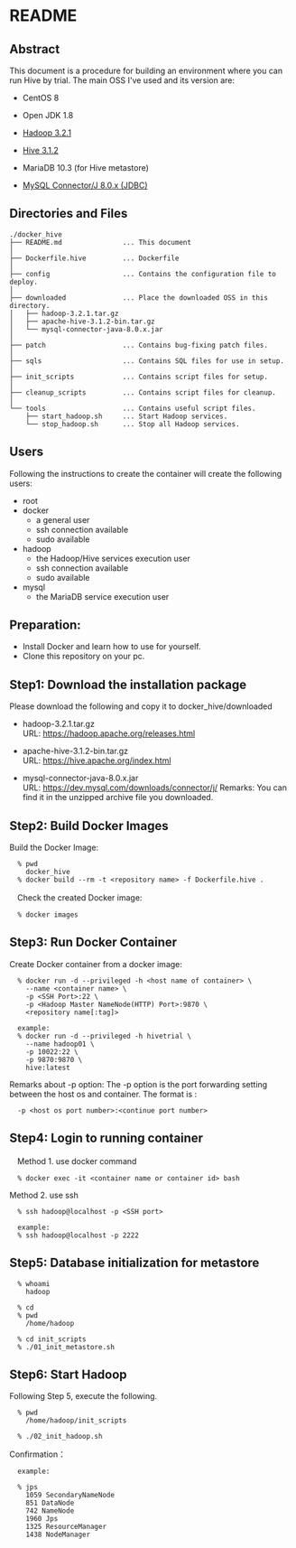 README
==
## Abstract
This document is a procedure for building an environment where you can run Hive by trial. The main OSS I've used and its version are:
 * CentOS 8
 * Open JDK 1.8
 * [Hadoop 3.2.1][1]
 * [Hive 3.1.2][2]
 * MariaDB 10.3  (for Hive metastore)
 * [MySQL Connector/J 8.0.x (JDBC)][3]

   [1]:https://hadoop.apache.org/releases.html
   [2]:https://hive.apache.org/index.html
   [3]:https://dev.mysql.com/downloads/connector/j/

## Directories and Files

```
./docker_hive
├── README.md               ... This document
│
├── Dockerfile.hive         ... Dockerfile
│
├── config                  ... Contains the configuration file to deploy.
│
├── downloaded              ... Place the downloaded OSS in this directory.
│   ├── hadoop-3.2.1.tar.gz
│   ├── apache-hive-3.1.2-bin.tar.gz
│   └── mysql-connector-java-8.0.x.jar
│
├── patch                   ... Contains bug-fixing patch files.
│
├── sqls                    ... Contains SQL files for use in setup.
│
├── init_scripts            ... Contains script files for setup.
│
├── cleanup_scripts         ... Contains script files for cleanup.
│   
└── tools                   ... Contains useful script files.
    ├── start_hadoop.sh     ... Start Hadoop services.
    └── stop_hadoop.sh      ... Stop all Hadoop services.
```

## Users
Following the instructions to create the container will create the following users:
* root
* docker  
   - a general user
   - ssh connection available
   - sudo available
* hadoop  
   - the Hadoop/Hive services execution user
   - ssh connection available
   - sudo available
* mysql  
   - the MariaDB service execution user

## Preparation:

* Install Docker and learn how to use for yourself.
* Clone this repository on your pc.

## Step1: Download the installation package
Please download the following and copy it to docker_hive/downloaded

* hadoop-3.2.1.tar.gz  
  URL: https://hadoop.apache.org/releases.html

* apache-hive-3.1.2-bin.tar.gz  
  URL: https://hive.apache.org/index.html

* mysql-connector-java-8.0.x.jar  
  URL: https://dev.mysql.com/downloads/connector/j/
  Remarks: You can find it in the unzipped archive file you downloaded.

## Step2: Build Docker Images

  Build the Docker Image:
```
  % pwd
    docker_hive
  % docker build --rm -t <repository name> -f Dockerfile.hive .
```

　Check the created Docker image:
```
  % docker images
```

## Step3: Run Docker Container

  Create Docker container from a docker image:
```
  % docker run -d --privileged -h <host name of container> \
    --name <container name> \
    -p <SSH Port>:22 \
    -p <Hadoop Master NameNode(HTTP) Port>:9870 \
    <repository name[:tag]>

  example:
  % docker run -d --privileged -h hivetrial \
    --name hadoop01 \
    -p 10022:22 \
    -p 9870:9870 \
    hive:latest
```
  Remarks about -p option:
  The -p option is the port forwarding setting between the host os and container.
  The format is :
```
  -p <host os port number>:<continue port number>
```

## Step4: Login to running container
　Method 1. use docker command
```
  % docker exec -it <container name or container id> bash
```

  Method 2. use ssh
```
  % ssh hadoop@localhost -p <SSH port>

  example:
  % ssh hadoop@localhost -p 2222
```

## Step5: Database initialization for metastore
```
  % whoami
    hadoop

  % cd
  % pwd
    /home/hadoop

  % cd init_scripts
  % ./01_init_metastore.sh
```

## Step6: Start Hadoop
Following Step 5, execute the following.
```
  % pwd
    /home/hadoop/init_scripts

  % ./02_init_hadoop.sh
```
Confirmation：
```
  example:

  % jps
    1059 SecondaryNameNode
    851 DataNode
    742 NameNode
    1960 Jps
    1325 ResourceManager
    1438 NodeManager
```
